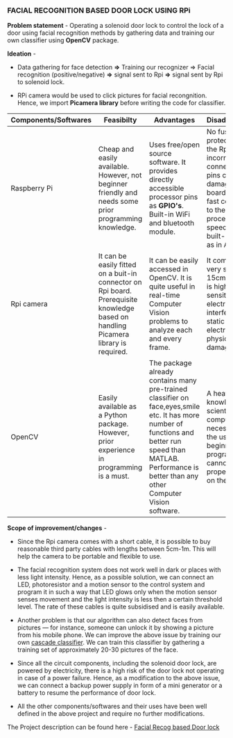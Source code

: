 ### FACIAL RECOGNITION BASED DOOR LOCK USING RPi

__Problem statement__ - 
 Operating a solenoid door lock to control the lock of a door using facial recognition methods by gathering data and training our own classifier using __OpenCV__ package.
 
__Ideation__ - 

 * Data gathering for face detection __=>__ Training our recognizer => Facial recognition (positive/negative) __=>__ signal sent to Rpi __=>__ signal sent by Rpi to solenoid lock.
 
 * RPi camera would be used to click pictures for facial recongnition. Hence, we import __Picamera library__ before writing the code for classifier. 
 
 
 Components/Softwares | Feasibilty | Advantages | Disadvantages |
 ---------------------|------------|------------|---------------|
 Raspberry Pi | Cheap and easily available. However, not beginner friendly and needs some prior programming knowledge. | Uses free/open source software. It provides directly accessible processor pins as __GPIO's__. Built-in WiFi and bluetooth module. | No fuse protection on the Rpi incorrectly connection of pins can damage the board. Not as fast compared to the CPU processing speed. No built-in __ADC__ as in Arduino. |
 Rpi camera | It can be easily fitted on a buit-in connector on Rpi board. Prerequisite knowledge based on handling Picamera library is required. | It can be easily accessed in OpenCV. It is quite useful in real-time Computer Vision problems to analyze each and every frame. | It comes with a very short 15cm cable. It is highly sensitive to electrical interference, static electricity or physical damage.|
 OpenCV | Easily available as a Python package. However, prior experience in programming is a must. | The package already contains many pre-trained classifier on face,eyes,smile etc. It has more number of functions and better run speed than MATLAB. Performance is better than any other Computer Vision software. | A heavy prior knowledge in scientific computing is necessary for the user. A beginner in programming cannot get a proper hands-on the same. |
 
__Scope of improvement/changes__ -

 * Since the Rpi camera comes with a short cable, it is possible to buy reasonable third party cables with lengths between 5cm-1m. This will help the camera to be portable and flexible to use. 

* The facial recognition system does not work well in dark or places with less light intensity. Hence, as a possible solution, we can connect an LED, photoresistor and a motion sensor to the control system and program it in such a way that LED glows only when the motion sensor senses movement and the light intensity is less then a certain threshold level. The rate of these cables is quite subsidised and is easily available. 

* Another problem is that our algorithm can also detect faces from pictures — for instance, someone can unlock it by showing a picture from his mobile phone. We can improve the above issue by training our own [cascade classifier](https://opencv-python-tutroals.readthedocs.io/en/latest/py_tutorials/py_objdetect/py_face_detection/py_face_detection.html). We can train this classifier by gathering a training set of approximately 20-30 pictures of the face. 

* Since all the circuit components, including the solenoid door lock, are powered by electricity, there is a high risk of the door lock not operating in case of a power failure. Hence, as a modification to the above issue, we can connect a backup power supply in form of a mini generator or a battery to resume the performance of door lock.

* All the other components/softwares and their uses have been well defined in the above project and require no further modifications.

The Project description can be found here - [Facial Recog based Door lock](https://github.com/Sarthak-22/Mini-Task-1/blob/master/IOT%20Projects/Facial%20recog%20based%20door.md)
